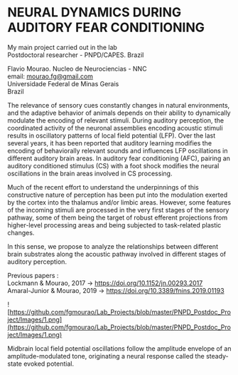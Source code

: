 # NEURAL DYNAMICS DURING AUDITORY FEAR CONDITIONING

My main project carried out in the lab<br />
Postdoctoral researcher - PNPD/CAPES. Brazil

Flavio Mourao. Nucleo de Neurociencias - NNC<br />
email: mourao.fg@gmail.com<br />
Universidade Federal de Minas Gerais<br />
Brazil<br />
 
The relevance of sensory cues constantly changes in natural environments, and the adaptive behavior of animals depends on their ability to dynamically modulate the encoding of relevant stimuli. During auditory perception, the coordinated activity of the neuronal assemblies encoding acoustic stimuli results in oscillatory patterns of local field potential (LFP). Over the last several years, it has been reported that auditory learning modifies the encoding of behaviorally relevant sounds and influences LFP oscillations in different auditory brain areas. In auditory fear conditioning (AFC), pairing an auditory conditioned stimulus (CS) with a foot shock modifies the neural oscillations in the brain areas involved in CS processing.

Much of the recent effort to understand the underpinnings of this constructive nature of perception has been put into the modulation exerted by the cortex into the thalamus and/or limbic areas. However, some features of the incoming stimuli are processed in the very first stages of the sensory pathway, some of them being the target of robust efferent projections from higher-level processing areas and being subjected to task-related plastic changes. 

In this sense, we propose to analyze the relationships between different brain substrates along the acoustic pathway involved in different stages of auditory perception.

Previous papers : <br />
Lockmann & Mourao, 2017         ->  https://doi.org/10.1152/jn.00293.2017<br />
Amaral-Junior & Mourao, 2019   ->  https://doi.org/10.3389/fnins.2019.01193<br />

![https://github.com/fgmourao/Lab_Projects/blob/master/PNPD_Postdoc_Project/Images/1.png](https://github.com/fgmourao/Lab_Projects/blob/master/PNPD_Postdoc_Project/Images/1.png)

Midbrain local field potential oscillations follow the amplitude envelope of an amplitude-modulated tone, originating a neural response called the steady-state evoked potential.
